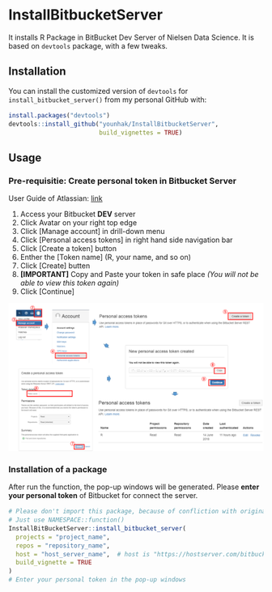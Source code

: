 
# InstallBitbucketServer

It installs R Package in BitBucket Dev Server of Nielsen Data Science.
It is based on `devtools` package, with a few tweaks.

## Installation

You can install the customized version of `devtools` for
`install_bitbucket_server()` from my personal GitHub with:

``` r
install.packages("devtools")
devtools::install_github("younhak/InstallBitbucketServer",
                         build_vignettes = TRUE)
```

## Usage

### Pre-requisitie: Create personal token in Bitbucket Server

User Guide of Atlassian:
[link](https://confluence.atlassian.com/bitbucketserver057/personal-access-tokens-945543529.html?utm_campaign=in-app-help&utm_medium=in-app-help&utm_source=stash#Personalaccesstokens-usingpersonalaccesstokens)

1.  Access your Bitbucket **DEV** server
2.  Click Avatar on your right top edge
3.  Click \[Manage account\] in drill-down menu
4.  Click \[Personal access tokens\] in right hand side navigation bar
5.  Click \[Create a token\] button
6.  Enther the \[Token name\] (R, your name, and so on)
7.  Click \[Create\] butten
8.  **\[IMPORTANT\]** Copy and Paste your token in safe place *(You will
    not be able to view this token again)*
9.  Click \[Continue\]

![Figure 2. Token Creation](man/figures/token.png)

### Installation of a package

After run the function, the pop-up windows will be generated. Please
**enter your personal token** of Bitbucket for connect the
server.

``` r
# Please don't import this package, because of confliction with original devtools
# Just use NAMESPACE::function()
InstallBitBucketServer::install_bitbucket_server(
  projects = "project_name", 
  repos = "repository_name", 
  host = "host_server_name",  # host is "https://hostserver.com/bitbucket"
  build_vignette = TRUE
)
# Enter your personal token in the pop-up windows
```
